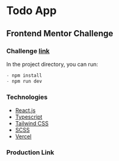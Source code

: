 # Todo App

## Frontend Mentor Challenge

### Challenge [link](https://www.frontendmentor.io/challenges/todo-app-Su1_KokOW/hub)

In the project directory, you can run:


```js
- npm install
- npm run dev
```

### Technologies

- [React.js](https://react.dev/)
- [Typescript](https://www.typescriptlang.org/)
- [Tailwind CSS](https://tailwindcss.com/)
- [SCSS](https://sass-lang.com/)
- [Vercel](https://vercel.com/)

### Production Link
<!-- [https://the-rest-countries.vercel.app/](https://the-rest-countries.vercel.app/) -->